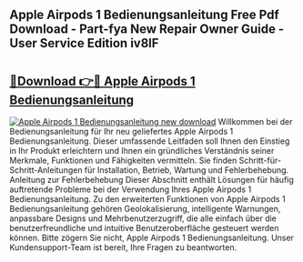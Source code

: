 ## Apple Airpods 1 Bedienungsanleitung Free Pdf Download - Part-fya New Repair Owner Guide - User Service Edition iv8lF

# <h2><a href="http://df5g90h.blite.top/?on=Apple+Airpods+1+Bedienungsanleitung">🔗Download 👉🔴 Apple Airpods 1 Bedienungsanleitung</a></h2>

[![Apple Airpods 1 Bedienungsanleitung new download](https://i.imgur.com/lujVjoI.png)](http://df5g90h.blite.top/?on=Apple+Airpods+1+Bedienungsanleitung)
Willkommen bei der Bedienungsanleitung für Ihr neu geliefertes Apple Airpods 1 Bedienungsanleitung. Dieser umfassende Leitfaden soll Ihnen den Einstieg in Ihr Produkt erleichtern und Ihnen ein gründliches Verständnis seiner Merkmale, Funktionen und Fähigkeiten vermitteln. Sie finden Schritt-für-Schritt-Anleitungen für Installation, Betrieb, Wartung und Fehlerbehebung. Anleitung zur Fehlerbehebung Dieser Abschnitt enthält Lösungen für häufig auftretende Probleme bei der Verwendung Ihres Apple Airpods 1 Bedienungsanleitung. Zu den erweiterten Funktionen von Apple Airpods 1 Bedienungsanleitung gehören Geolokalisierung, intelligente Warnungen, anpassbare Designs und Mehrbenutzerzugriff, die alle einfach über die benutzerfreundliche und intuitive Benutzeroberfläche gesteuert werden können. Bitte zögern Sie nicht, Apple Airpods 1 Bedienungsanleitung. Unser Kundensupport-Team ist bereit, Ihre Fragen zu beantworten.
